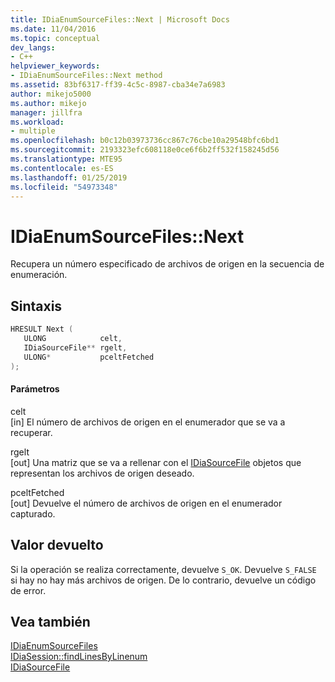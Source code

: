 ```yaml
---
title: IDiaEnumSourceFiles::Next | Microsoft Docs
ms.date: 11/04/2016
ms.topic: conceptual
dev_langs:
- C++
helpviewer_keywords:
- IDiaEnumSourceFiles::Next method
ms.assetid: 83bf6317-ff39-4c5c-8987-cba34e7a6983
author: mikejo5000
ms.author: mikejo
manager: jillfra
ms.workload:
- multiple
ms.openlocfilehash: b0c12b03973736cc867c76cbe10a29548bfc6bd1
ms.sourcegitcommit: 2193323efc608118e0ce6f6b2ff532f158245d56
ms.translationtype: MTE95
ms.contentlocale: es-ES
ms.lasthandoff: 01/25/2019
ms.locfileid: "54973348"
---
```

# <a name="idiaenumsourcefilesnext"></a>IDiaEnumSourceFiles::Next
Recupera un número especificado de archivos de origen en la secuencia de enumeración.  
  
## <a name="syntax"></a>Sintaxis  
  
```C++  
HRESULT Next (   
   ULONG            celt,  
   IDiaSourceFile** rgelt,  
   ULONG*           pceltFetched  
);  
```  
  
#### <a name="parameters"></a>Parámetros  
 celt  
 [in] El número de archivos de origen en el enumerador que se va a recuperar.  
  
 rgelt  
 [out] Una matriz que se va a rellenar con el [IDiaSourceFile](../../debugger/debug-interface-access/idiasourcefile.md) objetos que representan los archivos de origen deseado.  
  
 pceltFetched  
 [out] Devuelve el número de archivos de origen en el enumerador capturado.  
  
## <a name="return-value"></a>Valor devuelto  
 Si la operación se realiza correctamente, devuelve `S_OK`. Devuelve `S_FALSE` si hay no hay más archivos de origen. De lo contrario, devuelve un código de error.  
  
## <a name="see-also"></a>Vea también  
 [IDiaEnumSourceFiles](../../debugger/debug-interface-access/idiaenumsourcefiles.md)   
 [IDiaSession::findLinesByLinenum](../../debugger/debug-interface-access/idiasession-findlinesbylinenum.md)   
 [IDiaSourceFile](../../debugger/debug-interface-access/idiasourcefile.md)